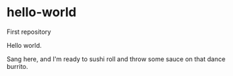 # hello-world
First repository

Hello world.

Sang here, and I'm ready to sushi roll and throw some sauce on that dance burrito.
